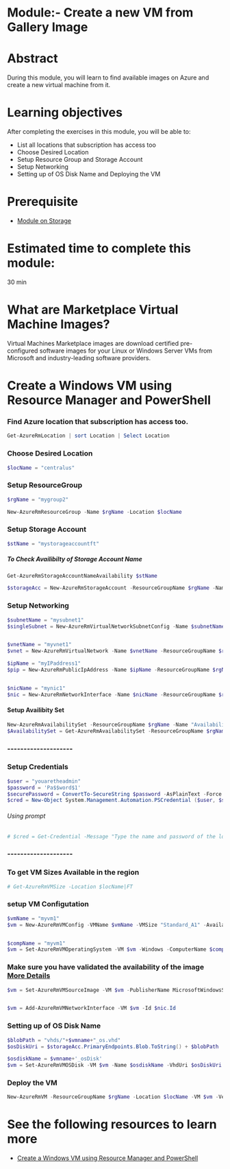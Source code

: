 
# Module:- Create a new VM from Gallery Image

# Abstract

During this module, you will learn to find available images on Azure and create a new virtual machine from it.

# Learning objectives
After completing the exercises in this module, you will be able to:
* List all locations that subscription has access too
* Choose Desired Location
* Setup Resource Group and Storage Account
* Setup Networking
* Setting up of OS Disk Name and Deploying the VM

# Prerequisite 
* [Module on Storage](https://github.com/Azure/onboarding-guidance/tree/master/windows/Module%20I)

# Estimated time to complete this module:
30 min

# What are Marketplace Virtual Machine Images?
Virtual Machines Marketplace images are download certified pre-configured software images for your Linux or Windows Server VMs from Microsoft and industry-leading software providers.

# Create a Windows VM using Resource Manager and PowerShell

### Find Azure location that subscription has access too.
```PowerShell
Get-AzureRmLocation | sort Location | Select Location
```
### Choose Desired Location

```PowerShell
$locName = "centralus"
```
### Setup ResourceGroup
```PowerShell
$rgName = "mygroup2"

New-AzureRmResourceGroup -Name $rgName -Location $locName
```
### Setup Storage Account
```PowerShell
$stName = "mystorageaccountft"
````
##### To Check Availibilty of Storage Account Name
```PowerShell
Get-AzureRmStorageAccountNameAvailability $stName

$storageAcc = New-AzureRmStorageAccount -ResourceGroupName $rgName -Name $stName -SkuName "Standard_LRS" -Kind "Storage" -Location $locName
```

### Setup Networking
```PowerShell
$subnetName = "mysubnet1"
$singleSubnet = New-AzureRmVirtualNetworkSubnetConfig -Name $subnetName -AddressPrefix 10.0.0.0/24


$vnetName = "myvnet1"
$vnet = New-AzureRmVirtualNetwork -Name $vnetName -ResourceGroupName $rgName -Location $locName -AddressPrefix 10.0.0.0/16 -Subnet $singleSubnet

$ipName = "myIPaddress1"
$pip = New-AzureRmPublicIpAddress -Name $ipName -ResourceGroupName $rgName -Location $locName -AllocationMethod Dynamic


$nicName = "mynic1"
$nic = New-AzureRmNetworkInterface -Name $nicName -ResourceGroupName $rgName -Location $locName -SubnetId $vnet.Subnets[0].Id -PublicIpAddressId $pip.Id
```

#### Setup Availibity Set
```PowerShell
New-AzureRmAvailabilitySet -ResourceGroupName $rgName -Name "AvailabilitySet01" -Location $locName
$AvailabilitySet = Get-AzureRmAvailabilitySet -ResourceGroupName $rgName -Name "AvailabilitySet01"
```
### --------------------
### Setup Credentials
```PowerShell
$user = "youaretheadmin"
$password = 'Pa$$word$1'
$securePassword = ConvertTo-SecureString $password -AsPlainText -Force
$cred = New-Object System.Management.Automation.PSCredential ($user, $securePassword)
```
###### Using prompt
```PowerShell
# $cred = Get-Credential -Message "Type the name and password of the local administrator account."
```
### --------------------


### To get VM Sizes Available in the region
```PowerShell
# Get-AzureRmVMSize -Location $locName|FT
```

### setup VM Configutation
```PowerShell
$vmName = "myvm1"
$vm = New-AzureRmVMConfig -VMName $vmName -VMSize "Standard_A1" -AvailabilitySetID $AvailabilitySet.Id


$compName = "myvm1"
$vm = Set-AzureRmVMOperatingSystem -VM $vm -Windows -ComputerName $compName -Credential $cred -ProvisionVMAgent -EnableAutoUpdate
```

### Make sure you have validated the availability of the image [More Details](https://github.com/abhishekanand/AzureLearning/blob/master/Module%20II/L2-FindAPublishedImage.md)
```PowerShell
$vm = Set-AzureRmVMSourceImage -VM $vm -PublisherName MicrosoftWindowsServer -Offer WindowsServer -Skus 2012-R2-Datacenter -Version "latest"


$vm = Add-AzureRmVMNetworkInterface -VM $vm -Id $nic.Id
```
### Setting up of OS Disk Name
```PowerShell
$blobPath = "vhds/"+$vmname+"_os.vhd"
$osDiskUri = $storageAcc.PrimaryEndpoints.Blob.ToString() + $blobPath

$osdiskName = $vmname+'_osDisk'
$vm = Set-AzureRmVMOSDisk -VM $vm -Name $osdiskName -VhdUri $osDiskUri -CreateOption fromImage
```
### Deploy the VM

```PowerShell
New-AzureRmVM -ResourceGroupName $rgName -Location $locName -VM $vm -Verbose -Debug
```
# See the following resources to learn more
* [Create a Windows VM using Resource Manager and PowerShell](https://azure.microsoft.com/en-us/documentation/articles/virtual-machines-windows-ps-create/)
